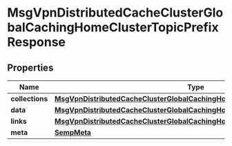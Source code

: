 
# MsgVpnDistributedCacheClusterGlobalCachingHomeClusterTopicPrefixResponse

## Properties
Name | Type | Description | Notes
------------ | ------------- | ------------- | -------------
**collections** | [**MsgVpnDistributedCacheClusterGlobalCachingHomeClusterTopicPrefixCollections**](MsgVpnDistributedCacheClusterGlobalCachingHomeClusterTopicPrefixCollections.md) |  |  [optional]
**data** | [**MsgVpnDistributedCacheClusterGlobalCachingHomeClusterTopicPrefix**](MsgVpnDistributedCacheClusterGlobalCachingHomeClusterTopicPrefix.md) |  |  [optional]
**links** | [**MsgVpnDistributedCacheClusterGlobalCachingHomeClusterTopicPrefixLinks**](MsgVpnDistributedCacheClusterGlobalCachingHomeClusterTopicPrefixLinks.md) |  |  [optional]
**meta** | [**SempMeta**](SempMeta.md) |  | 



